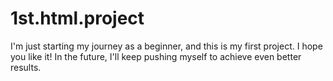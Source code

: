# 1st.html.project
I'm just starting my journey as a beginner, and this is my first project. I hope you like it! In the future, I'll keep pushing myself to achieve even better results.
